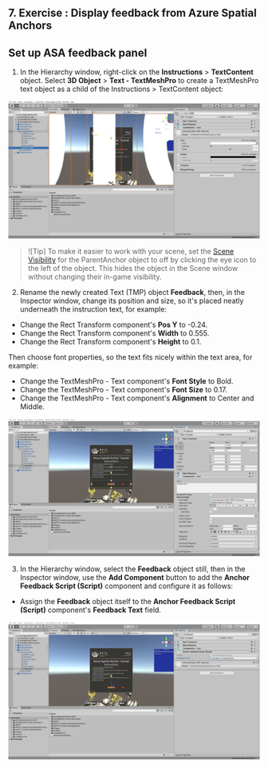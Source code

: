 ## 7. Exercise : Display feedback from Azure Spatial Anchors

## Set up ASA feedback panel

1. In the Hierarchy window, right-click on the **Instructions** > **TextContent** object. Select **3D Object** > **Text - TextMeshPro** to create a TextMeshPro text object as a child of the Instructions > TextContent object:


![ASA feedback panel](../media/asa-04-section-1-step-1-1.png)

>![Tip]
>To make it easier to work with your scene, set the [Scene Visibility](https://docs.unity3d.com/Manual/SceneVisibility.html) for the ParentAnchor object to off by clicking the eye icon to the left of the object. This hides the object in the Scene window without changing their in-game visibility.

2. Rename the newly created Text (TMP) object **Feedback**, then, in the Inspector window, change its position and size, so it's placed neatly underneath the instruction text, for example:

* Change the Rect Transform component's **Pos Y** to -0.24.
* Change the Rect Transform component's **Width** to 0.555.
* Change the Rect Transform component's **Height** to 0.1.

Then choose font properties, so the text fits nicely within the text area, for example:
* Change the TextMeshPro - Text component's **Font Style** to Bold.
* Change the TextMeshPro - Text component's **Font Size** to 0.17.
* Change the TextMeshPro - Text component's **Alignment** to Center and Middle.

![Rename the newly created text object](../media/asa-04-section-1-step-1-2.png)

3. In the Hierarchy window, select the **Feedback** object still, then in the Inspector window, use the **Add Component** button to add the **Anchor Feedback Script (Script)** component and configure it as follows:

* Assign the **Feedback** object itself to the **Anchor Feedback Script (Script)** component's **Feedback Text** field.

![Assign the components to the script](../media/asa-04-section-1-step-1-3.png)